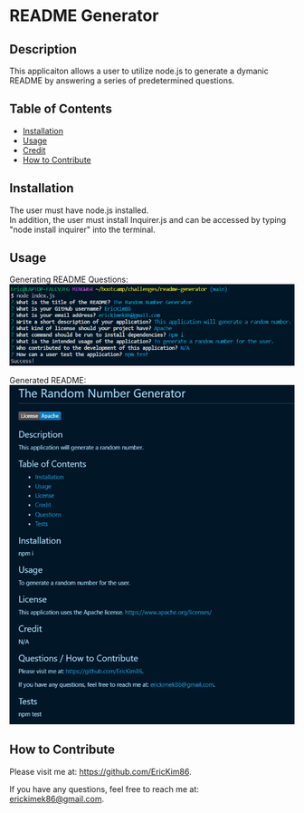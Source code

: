 

  # README Generator
 

  ## Description
  This applicaiton allows a user to utilize node.js to generate a dymanic README by answering a series of predetermined questions.


  ## Table of Contents
    
  - [Installation](#installation)
  - [Usage](#usage)
  - [Credit](#credit)
  - [How to Contribute](#contribute)


  ## Installation
  The user must have node.js installed. <br/>
  In addition, the user must install Inquirer.js and can be accessed by typing "node install inquirer" into the terminal.


  ## Usage
  Generating README Questions: <br/>
  <img src="https://github.com/EricKim86/readme-generator/blob/main/assets/images/node-questions.png?raw=true" width="600"/><br/>

  Generated README:<br/>
  <img src="https://github.com/EricKim86/readme-generator/blob/main/assets/images/readme-image.png?raw=true" width="600"/><br/>


  ## How to Contribute
  Please visit me at: https://github.com/EricKim86. 

  If you have any questions, feel free to reach me at: erickimek86@gmail.com.

